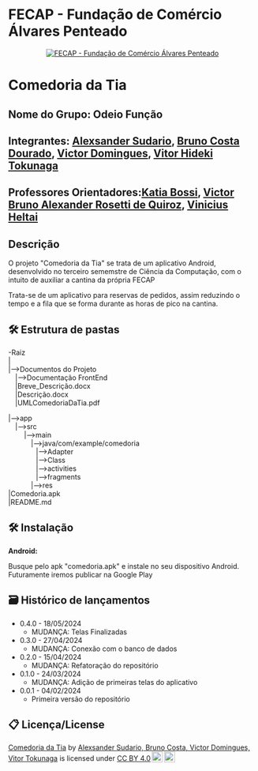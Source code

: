 # FECAP - Fundação de Comércio Álvares Penteado

<p align="center">
<a href= "https://www.fecap.br/"><img src="https://encrypted-tbn0.gstatic.com/images?q=tbn:ANd9GcRhZPrRa89Kma0ZZogxm0pi-tCn_TLKeHGVxywp-LXAFGR3B1DPouAJYHgKZGV0XTEf4AE&usqp=CAU" alt="FECAP - Fundação de Comércio Álvares Penteado" border="0"></a>
</p>

# Comedoria da Tia

## Nome do Grupo: Odeio Função

## Integrantes: <a href="https://www.linkedin.com/in/alexsander-sudario-0a793524a/">Alexsander Sudario</a>, <a href="https://www.linkedin.com/in/bruno-costa-dourado-192b3b26a/">Bruno Costa Dourado</a>, <a href="https://www.linkedin.com/in/victor-domingues-52b566161/">Victor Domingues</a>, <a href="https://www.linkedin.com/in/vitor-tokunaga-82b344278/">Vitor Hideki Tokunaga</a>

## Professores Orientadores:<a href="https://www.linkedin.com/in/katia-bossi/">Katia Bossi</a>, <a href="https://www.linkedin.com/in/victorbarq/">Victor Bruno Alexander Rosetti de Quiroz</a>, <a href="https://www.linkedin.com/in/vheltai/">Vinicius Heltai</a>

## Descrição
<p>O projeto "Comedoria da Tia" se trata de um aplicativo Android, desenvolvido no terceiro sememstre de Ciência da Computação, com o intuito de auxiliar a cantina da própria FECAP</p>
<p>Trata-se de um aplicativo para reservas de pedidos, assim reduzindo o tempo e a fila que se forma durante as horas de pico na cantina.</p>

## 🛠 Estrutura de pastas

-Raiz<br>
|<br>
|-->Documentos do Projeto<br>
  &emsp;|-->Documentação FrontEnd<br>
  &emsp;|Breve_Descrição.docx<br>
  &emsp;|Descrição.docx<br>
  &emsp;|UMLComedoriaDaTia.pdf<br>
  
|-->app<br>
  &emsp;|-->src<br>
  &emsp; &emsp;|-->main<br>
  &emsp; &emsp;&emsp;|-->java/com/example/comedoria<br>
  &emsp;&emsp;&emsp;&emsp;|-->Adapter<br>
  &emsp;&emsp;&emsp;&emsp;|-->Class<br>
  &emsp;&emsp;&emsp;&emsp;|-->activities<br>
  &emsp;&emsp;&emsp;&emsp;|-->fragments<br>
  &emsp; &emsp;&emsp;|-->res<br>
|Comedoria.apk<br>
|README.md<br>

## 🛠 Instalação

<b>Android:</b>

Busque pelo apk "comedoria.apk" e instale no seu dispositivo Android. Futuramente iremos publicar na Google Play

## 🗃 Histórico de lançamentos
* 0.4.0 - 18/05/2024
    * MUDANÇA: Telas Finalizadas
* 0.3.0 - 27/04/2024
    * MUDANÇA: Conexão com o banco de dados
* 0.2.0 - 15/04/2024
    * MUDANÇA: Refatoração do repositório
* 0.1.0 - 24/03/2024
    * MUDANÇA: Adição de primeiras telas do aplicativo
* 0.0.1 - 04/02/2024
    * Primeira versão do repositório

## 📋 Licença/License
<p xmlns:cc="http://creativecommons.org/ns#" xmlns:dct="http://purl.org/dc/terms/"><a property="dct:title" rel="cc:attributionURL" href="https://github.com/2024-1-NCC3/Projeto1">Comedoria da Tia</a> by <a rel="cc:attributionURL dct:creator" property="cc:attributionName" href="https://github.com/2024-1-NCC3/Projeto1">Alexsander Sudario, Bruno Costa, Victor Domingues, Vitor Tokunaga</a> is licensed under <a href="http://creativecommons.org/licenses/by/4.0/?ref=chooser-v1" target="_blank" rel="license noopener noreferrer" style="display:inline-block;">CC BY 4.0<img style="height:22px!important;margin-left:3px;vertical-align:text-bottom;" src="https://mirrors.creativecommons.org/presskit/icons/cc.svg?ref=chooser-v1"><img style="height:22px!important;margin-left:3px;vertical-align:text-bottom;" src="https://mirrors.creativecommons.org/presskit/icons/by.svg?ref=chooser-v1"></a></p>


